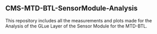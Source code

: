 ## CMS-MTD-BTL-SensorModule-Analysis

This repository includes all the measurements and plots made for the Analysis of the GLue Layer of the Sensor Module for the MTD-BTL.

